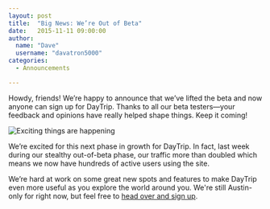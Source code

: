 ```yaml
---
layout: post
title:  "Big News: We’re Out of Beta"
date:   2015-11-11 09:00:00
author:
  name: "Dave"
  username: "davatron5000"
categories:
  - Announcements

---
```


Howdy, friends! We’re happy to announce that we’ve lifted the beta and now anyone can sign up for DayTrip. Thanks to all our beta testers&mdash;your feedback and opinions have really helped shape things. Keep it coming!

![Exciting things are happening](https://dl.dropboxusercontent.com/u/3648990/gifs/excite.gif)

We’re excited for this next phase in growth for DayTrip. In fact, last week during our stealthy out-of-beta phase, our traffic more than doubled which means we now have hundreds of active users using the site.

We’re hard at work on some great new spots and features to make DayTrip even more useful as you explore the world around you. We're still Austin-only for right now, but feel free to [head over and sign up](https://godaytrip.com/users/sign_up).
